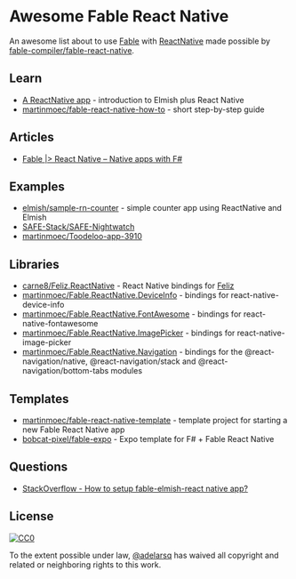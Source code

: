 # Awesome Fable React Native

An awesome list about to use [Fable](https://fable.io) with [ReactNative](https://reactnative.dev) made possible by [fable-compiler/fable-react-native](https://github.com/fable-compiler/fable-react-native).

## Learn

- [A ReactNative app](https://elmish.github.io/react/native.html) - introduction to Elmish plus React Native
- [martinmoec/fable-react-native-how-to](https://github.com/martinmoec/fable-react-native-how-to) - short step-by-step guide

## Articles

- [Fable |> React Native – Native apps with F#](http://www.navision-blog.de/blog/2016/08/06/fable-react-native)

## Examples

- [elmish/sample-rn-counter](https://github.com/elmish/sample-rn-counter) - simple counter app using ReactNative and Elmish
- [SAFE-Stack/SAFE-Nightwatch](https://github.com/SAFE-Stack/SAFE-Nightwatch)
- [martinmoec/Toodeloo-app-3910](https://github.com/martinmoec/Toodeloo-app-3910)

## Libraries

- [carne8/Feliz.ReactNative](https://github.com/carne8/Feliz.ReactNative) - React Native bindings for [Feliz](https://github.com/Zaid-Ajaj/Feliz)
- [martinmoec/Fable.ReactNative.DeviceInfo](https://github.com/martinmoec/Fable.ReactNative.DeviceInfo) - bindings for react-native-device-info
- [martinmoec/Fable.ReactNative.FontAwesome](https://github.com/martinmoec/Fable.ReactNative.FontAwesome) - bindings for react-native-fontawesome
- [martinmoec/Fable.ReactNative.ImagePicker](https://github.com/martinmoec/Fable.ReactNative.ImagePicker) - bindings for react-native-image-picker
- [martinmoec/Fable.ReactNative.Navigation](https://github.com/martinmoec/Fable.ReactNative.Navigation) - bindings for the @react-navigation/native, @react-navigation/stack and @react-navigation/bottom-tabs modules

## Templates

- [martinmoec/fable-react-native-template](https://github.com/martinmoec/fable-react-native-template) - template project for starting a new Fable React Native app
- [bobcat-pixel/fable-expo](https://github.com/bobcat-pixel/fable-expo) - Expo template for F# + Fable React Native

## Questions

- [StackOverflow - How to setup fable-elmish-react native app?](https://stackoverflow.com/questions/47564041/how-to-setup-fable-elmish-react-native-app)

## License

[![CC0](http://i.creativecommons.org/p/zero/1.0/88x31.png)](http://creativecommons.org/publicdomain/zero/1.0/)

To the extent possible under law, [@adelarsq](https://github.com/adelarsq) has waived all copyright and related or neighboring rights to this work.


